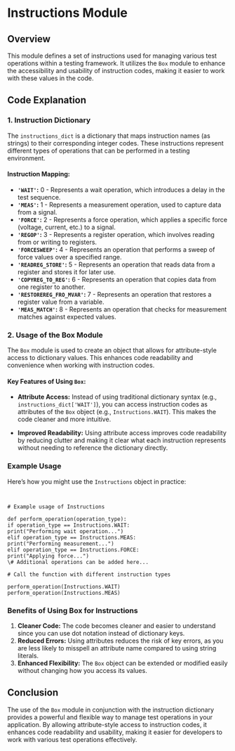 
# Instructions Module

## Overview

This module defines a set of instructions used for managing various test operations within a testing framework. It utilizes the `Box` module to enhance the accessibility and usability of instruction codes, making it easier to work with these values in the code.

## Code Explanation

### 1. Instruction Dictionary

The `instructions_dict` is a dictionary that maps instruction names (as strings) to their corresponding integer codes. These instructions represent different types of operations that can be performed in a testing environment.

#### Instruction Mapping:

- **`'WAIT'`:** 0 - Represents a wait operation, which introduces a delay in the test sequence.
- **`'MEAS'`:** 1 - Represents a measurement operation, used to capture data from a signal.
- **`'FORCE'`:** 2 - Represents a force operation, which applies a specific force (voltage, current, etc.) to a signal.
- **`'REGOP'`:** 3 - Represents a register operation, which involves reading from or writing to registers.
- **`'FORCESWEEP'`:** 4 - Represents an operation that performs a sweep of force values over a specified range.
- **`'READREG_STORE'`:** 5 - Represents an operation that reads data from a register and stores it for later use.
- **`'COPYREG_TO_REG'`:** 6 - Represents an operation that copies data from one register to another.
- **`'RESTOREREG_FRO_MVAR'`:** 7 - Represents an operation that restores a register value from a variable.
- **`'MEAS_MATCH'`:** 8 - Represents an operation that checks for measurement matches against expected values.

### 2. Usage of the Box Module

The `Box` module is used to create an object that allows for attribute-style access to dictionary values. This enhances code readability and convenience when working with instruction codes.

#### Key Features of Using `Box`:

- **Attribute Access:** Instead of using traditional dictionary syntax (e.g., `instructions_dict['WAIT']`), you can access instruction codes as attributes of the `Box` object (e.g., `Instructions.WAIT`). This makes the code cleaner and more intuitive.

- **Improved Readability:** Using attribute access improves code readability by reducing clutter and making it clear what each instruction represents without needing to reference the dictionary directly.

### Example Usage

Here’s how you might use the `Instructions` object in practice:

```


# Example usage of Instructions

def perform_operation(operation_type):
if operation_type == Instructions.WAIT:
print("Performing wait operation...")
elif operation_type == Instructions.MEAS:
print("Performing measurement...")
elif operation_type == Instructions.FORCE:
print("Applying force...")
\# Additional operations can be added here...

# Call the function with different instruction types

perform_operation(Instructions.WAIT)
perform_operation(Instructions.MEAS)

```

### Benefits of Using Box for Instructions

1. **Cleaner Code:** The code becomes cleaner and easier to understand since you can use dot notation instead of dictionary keys.
2. **Reduced Errors:** Using attributes reduces the risk of key errors, as you are less likely to misspell an attribute name compared to using string literals.
3. **Enhanced Flexibility:** The `Box` object can be extended or modified easily without changing how you access its values.

## Conclusion

The use of the `Box` module in conjunction with the instruction dictionary provides a powerful and flexible way to manage test operations in your application. By allowing attribute-style access to instruction codes, it enhances code readability and usability, making it easier for developers to work with various test operations effectively.

```



